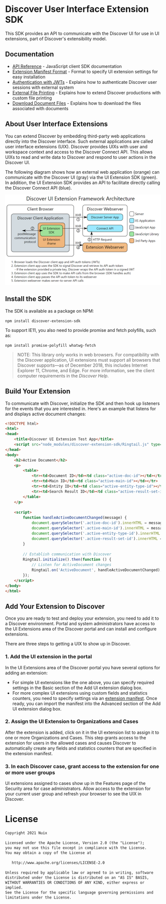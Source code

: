 # Discover User Interface Extension SDK
This SDK provides an API to communicate with the Discover UI for use in UI extensions, part of Discover's extensibility model.

## Documentation
- [API Reference](API.md) - JavaScript client SDK documentation
- [Extension Manifest Format](ExtensionManifest.md) - Format to specify UI extension settings for easy installation
- [Authentication with JWTs](AuthWithJWTs.md) - Explains how to authenticate Discover user sessions with external system
- [External File Printing](ExternalFilePrinting.md) - Explains how to extend Discover productions with custom file printing
- [Download Document Files](DownloadFiles.md) - Explains how to download the files associated with documents

## About User Interface Extensions
You can extend Discover by embedding third-party web applications directly into the Discover interface. Such external applications are called user interface extensions (UIX). Discover provides UIXs with user and workspace context and access to the Discover Connect API. This allows UIXs to read and write data to Discover and respond to user actions in the Discover UI.

The following diagram shows how an external web application (orange) can communicate with the Discover UI (gray) via the UI Extension SDK (green). In addition, the UI Extension SDK provides an API to facilitate directly calling the Discover Connect API (blue).

![Discover UI Extenstion Architecture](assets/UIExtensionArchitecture.png)

## Install the SDK
The SDK is available as a package on NPM:

`npm install discover-extension-sdk`

To support IE11, you also need to provide promise and fetch polyfills, such as:

`npm install promise-polyfill whatwg-fetch`

> NOTE: This library only works in web browsers. For compatibility with the Discover application, UI extensions must support all browsers that Discover supports&mdash;as of December 2018, this includes Internet Explorer 11, Chrome, and Edge. For more information, see the client computer requirements in the *Discover Help*.

## Build Your Extension
To communicate with Discover, initialize the SDK and then hook up listeners for the events that you are interested in. Here's an example that listens for and displays active document changes:

```html
<!DOCTYPE html>
<html>
<head>
    <title>Discover UI Extension Test App</title>
    <script src="node_modules/discover-extension-sdk/Ringtail.js" type="text/javascript"></script>
</head>
<body>
    <h2>Active Document</h2>
    <p>
        <table>
            <tr><td>Document ID</td><td class="active-doc-id"></td></tr>
            <tr><td>Main ID</td><td class="active-main-id"></td></tr>
            <tr><td>Entity ID</td><td class="active-entity-type-id"></td></tr>
            <tr><td>Search Result ID</td><td class="active-result-set-id"></td></tr>
        </table>
    </p>

    <script>
        function handleActiveDocumentChanged(message) {
            document.querySelector('.active-doc-id').innerHTML = message.data.documentId || '';
            document.querySelector('.active-main-id').innerHTML = message.data.mainId || '';
            document.querySelector('.active-entity-type-id').innerHTML = message.data.entityId || '';
            document.querySelector('.active-result-set-id').innerHTML = message.data.searchResultId || '';
        }

        // Establish communication with Discover
        Ringtail.initialize().then(function () {
            // Listen for ActiveDocument changes
            Ringtail.on('ActiveDocument', handleActiveDocumentChanged);
        });
    </script>
</body>
</html>
```

## Add Your Extension to Discover
Once you are ready to test and deploy your extension, you need to add it to a Discover environment. Portal and system administrators have access to the UI Extensions area of the Discover portal and can install and configure extensions.

There are three steps to getting a UIX to show up in Discover.

### 1. Add the UI extension in the portal
In the UI Extensions area of the Discover portal you have several options for adding an extension:

  - For simple UI extensions like the one above, you can specify required settings in the Basic section of the Add UI extension dialog box.
  - For more complex UI extensions using custom fields and statistics counters, you need to specify settings via an [extension manifest](ExtensionManifest.md). Once ready, you can import the manifest into the Advanced section of the Add UI extension dialog box.

### 2. Assign the UI Extension to Organizations and Cases
After the extension is added, click on it in the UI extension list to assign it to one or more Organizations and Cases. This step grants access to the extension for users in the allowed cases and causes Discover to automatically create any fields and statistics counters that are specified in the extension manifest.

### 3. In each Discover case, grant access to the extension for one or more user groups
UI extensions assigned to cases show up in the Features page of the Security area for case administrators. Allow access to the extension for your current user group and refresh your browser to see the UIX in Discover.

# License

```
Copyright 2021 Nuix

Licensed under the Apache License, Version 2.0 (the "License");
you may not use this file except in compliance with the License.
You may obtain a copy of the License at

   http://www.apache.org/licenses/LICENSE-2.0

Unless required by applicable law or agreed to in writing, software
distributed under the License is distributed on an "AS IS" BASIS,
WITHOUT WARRANTIES OR CONDITIONS OF ANY KIND, either express or implied.
See the License for the specific language governing permissions and
limitations under the License.
```

